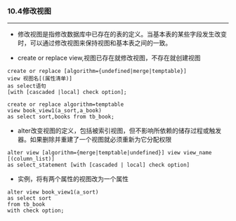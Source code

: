 ### 10.4修改视图

------------------

- 修改视图是指修改数据库中已存在的表的定义。当基本表的某些字段发生改变时，可以通过修改视图来保持视图和基本表之间的一致。

- create or replace view,视图已存在就修改视图，不存在就创建视图
```text
create or replace [algorithm={undefined|merge|temptable}]
view 视图名[(属性清单)]
as select语句
[with [cascaded |local] check option];
```
```mysql
create or replace algorithm=temptable
view book_view1(a_sort,a_book)
as select sort,books from tb_book;
```
- alter改变视图的定义，包括被索引视图，但不影响所依赖的储存过程或触发器。如果删除并重建了一个视图就必须重新为它分配权限
```text
alter view [algorithm={merge|temptable|undefined}] view view_name [(column_list)]
as select_statement [with [cascaded | local] check option]
```
- 实例，将有两个属性的视图改为一个属性
```mysql
alter view book_view1(a_sort)
as select sort
from tb_book
with check option;
```